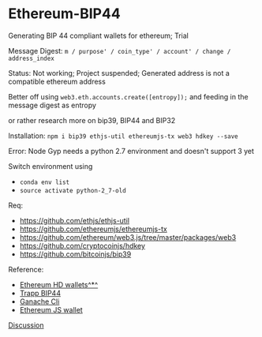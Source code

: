# Ethereum-BIP44
Generating BIP 44 compliant wallets for ethereum; Trial

Message Digest: `m / purpose' / coin_type' / account' / change / address_index`

Status:
Not working; Project suspended;
Generated address is not a compatible ethereum address

Better off using `web3.eth.accounts.create([entropy]);` and feeding in the message digest as entropy

or rather research more on bip39, BIP44 and BIP32



Installation:
`npm i bip39 ethjs-util ethereumjs-tx web3 hdkey --save`

Error:
Node Gyp needs a python 2.7 environment and doesn't support 3 yet

Switch environment using
- `conda env list`
- `source activate python-2_7-old`

Req:
- https://github.com/ethjs/ethjs-util
- https://github.com/ethereumjs/ethereumjs-tx
- https://github.com/ethereum/web3.js/tree/master/packages/web3
- https://github.com/cryptocoinjs/hdkey
- https://github.com/bitcoinjs/bip39


Reference:
- [Ethereum HD wallets^*^](https://medium.com/bitcraft/so-you-want-to-build-an-ethereum-hd-wallet-cb2b7d7e4998)
- [Trapp BIP44](https://github.com/trapp/ethereum-bip44)
- [Ganache Cli](https://github.com/trufflesuite/ganache-cli/pull/44/files#diff-f3d2a8282458e5cf231eee263cd57075R32)
- [Ethereum JS wallet](https://github.com/ethereumjs/ethereumjs-wallet)

[Discussion](https://github.com/ethereum/EIPs/issues/84#issue-143651804)
